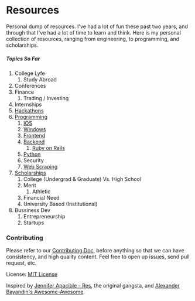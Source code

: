 Resources
=========

Personal dump of resources. I've had a lot of fun these past two years, and through that I've had a lot of time to learn and think. Here is my personal collection of resources, ranging from engineering, to programming, and scholarships.

##### Topics So Far
1. College Lyfe
    1. Study Abroad
2. Conferences 
3. Finance
    1. Trading / Investing
4. Internships
5. [Hackathons](https://github.com/mrcoven94/resources/tree/gh-pages/Hackathons)
6. [Programming](https://github.com/mrcoven94/resources/tree/gh-pages/Programming)
    1. [IOS](https://github.com/mrcoven94/resources/blob/gh-pages/Programming/MobileDev/IOS.md)
    2. [Windows](https://github.com/mrcoven94/resources/blob/gh-pages/Programming/MobileDev/Windows.md)
    2. [Frontend](https://github.com/mrcoven94/resources/blob/gh-pages/frontend.md)
    3. [Backend](https://github.com/mrcoven94/resources/blob/gh-pages/backend.md)
        1. [Ruby on Rails](https://github.com/mrcoven94/resources/blob/gh-pages/Programming/WebDev/RubyOnRails.md)
    4. [Python](https://github.com/mrcoven94/resources/blob/gh-pages/Programming/python.md)
    5. Security
    6. [Web Scraping](https://github.com/mrcoven94/resources/blob/gh-pages/Programming/Misc/web-scraping.md)
7. [Scholarships](https://github.com/mrcoven94/resources/tree/gh-pages/Scholarships)
    1. College (Undergrad & Graduate) Vs. High School
    2. Merit
        1. Athletic
    3. Financial Need
    4. University Based (Institutional)
8. Bussiness Dev 
    1. Entrepreneurship
    2. Startups
    
    
### Contributing
Please refer to our [Contributing Doc](https://github.com/mrcoven94/resources/blob/gh-pages/CONTRIBUTING.md), before anything so that we can have consistency, and high quality content. Feel free to open up issues, send pull request, etc.

License: [MIT License](https://github.com/mrcoven94/resources/blob/gh-pages/LICENSE.md)

Inspired by [Jennifer Apacible - Res](https://github.com/japacible/res), the original gangsta, and [Alexander Bayandin's Awesome-Awesome](https://github.com/bayandin/awesome-awesomeness). 
